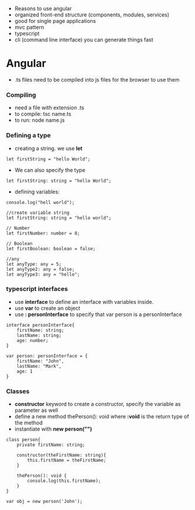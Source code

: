 - Reasons to use angular
- organized front-end structure (components, modules, services)
- good for single page applications
- mvc pattern
- typescript
- cli (command line interface) you can generate things fast



# Angular
- .ts files need to be compiled into js files for the browser to use them

### Compiling
- need a file with extension .ts
- to compile: tsc name.ts
- to run: node name.js

### Defining a type

- creating a string. we use **let**
```
let firstString = "hello World";
```
- We can also specify the type
```
let firstString: string = "hello World";
```
- defining variables:
```
console.log("hell world");

//create variable string
let firstString: string = "hello world";

// Number
let firstNumber: number = 8;

// Boolean
let firstBoolean: boolean = false;

//any
let anyType: any = 5;
let anyType2: any = false;
let anyType3: any = "hello";
```

### typescript interfaces
- use **interface** to define an interface with variables inside. 
- use **var** to create an object
- use **: personInterface** to specify that var person is a personInterface
```
interface personInterface{
    firstName: string;
    lastName: string;
    age: number;
}

var person: personInterface = {
    firstName: "John",
    lastName: "Mark",
    age: 1
}
```

### Classes 
- **constructor** keyword to create a constructor, specify the variable as parameter as well
- define a new method thePerson(): void where **:void** is the return type of the method
- instantiate with **new person("")**
```
class person{
    private firstName: string;

    constructor(theFirstName: string){
        this.firstName = theFirstName;
    }

    thePerson(): void {
        console.log(this.firstName);
    }
}

var obj = new person('John');
```
